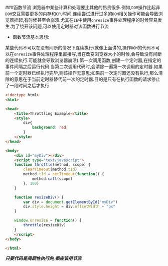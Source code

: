 ###函数节流
浏览器中某些计算和处理要比其他的昂贵很多.例如,`DOM`操作比起非`DOM`交互需要更多的内存和`CPU`时间.连续尝试进行过多的`DOM`相关操作可能会导致浏览器挂起,有时候甚至会崩溃.尤其在`IE`中使用`onresize`事件处理程序的时候容易发生.为了绕开该问题,可以使用定时器对该函数进行节流

- 函数节流基本思想:

某些代码不可以在没有间断的情况下连续执行(就像上面讲的,操作`DOM`的代码不可以在`onresize`事件处理程序里直接写,当在改变浏览器大小的时候,会导致没有间断的连续执行.可能就会导致浏览器崩溃).第一次调用函数,创建一个定时器,在指定的事件间隔之后运行代码.当第二次调用代码时,会清除一遍第一次调用的定时器.如果前一个定时器已经执行完毕,则该操作无意思;如果前一次定时器还没有执行,那么清除的意思在于当前定时器替代前一次的定时器.目的是只有在执行函数的请求停止了一段时间之后才执行

```html
<!doctype html>
<html>

<head>
    <title>Throttling Example</title>
    <style>
        div{
            background: red;
        }
    </style>
</head>

<body>
    <div id="myDiv"></div>
    <script type="text/javascript">
    function throttle(method, scope) {
        clearTimeout(method.tId)
        method.tId = setTimeout(function() {
            method.call(scope)
        }, 100)
    }

    function resizeDiv() {
        var div = document.getElementById("myDiv")
        div.style.height = div.offsetWidth + "px"
    }

    window.onresize = function() {
        throttle(resizeDiv)
    }
    </script>
</body>

</html>
```

**_只要代码是周期性执行的,都应该用节流_**